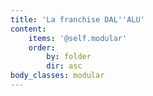 ```yaml
---
title: 'La franchise DAL''ALU'
content:
    items: '@self.modular'
    order:
        by: folder
        dir: asc
body_classes: modular
---
```



